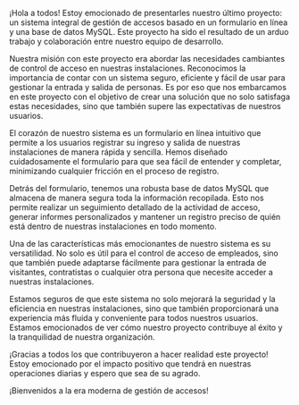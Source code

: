 ¡Hola a todos! Estoy emocionado de presentarles nuestro último proyecto: un sistema integral de gestión de accesos basado en un formulario en línea y una base de datos MySQL. Este proyecto ha sido el resultado de un arduo trabajo y colaboración entre nuestro equipo de desarrollo.

Nuestra misión con este proyecto era abordar las necesidades cambiantes de control de acceso en nuestras instalaciones. Reconocimos la importancia de contar con un sistema seguro, eficiente y fácil de usar para gestionar la entrada y salida de personas. Es por eso que nos embarcamos en este proyecto con el objetivo de crear una solución que no solo satisfaga estas necesidades, sino que también supere las expectativas de nuestros usuarios.

El corazón de nuestro sistema es un formulario en línea intuitivo que permite a los usuarios registrar su ingreso y salida de nuestras instalaciones de manera rápida y sencilla. Hemos diseñado cuidadosamente el formulario para que sea fácil de entender y completar, minimizando cualquier fricción en el proceso de registro.

Detrás del formulario, tenemos una robusta base de datos MySQL que almacena de manera segura toda la información recopilada. Esto nos permite realizar un seguimiento detallado de la actividad de acceso, generar informes personalizados y mantener un registro preciso de quién está dentro de nuestras instalaciones en todo momento.

Una de las características más emocionantes de nuestro sistema es su versatilidad. No solo es útil para el control de acceso de empleados, sino que también puede adaptarse fácilmente para gestionar la entrada de visitantes, contratistas o cualquier otra persona que necesite acceder a nuestras instalaciones.

Estamos seguros de que este sistema no solo mejorará la seguridad y la eficiencia en nuestras instalaciones, sino que también proporcionará una experiencia más fluida y conveniente para todos nuestros usuarios. Estamos emocionados de ver cómo nuestro proyecto contribuye al éxito y la tranquilidad de nuestra organización.

¡Gracias a todos los que contribuyeron a hacer realidad este proyecto! Estoy emocionado por el impacto positivo que tendrá en nuestras operaciones diarias y espero que sea de su agrado.

¡Bienvenidos a la era moderna de gestión de accesos!
  
